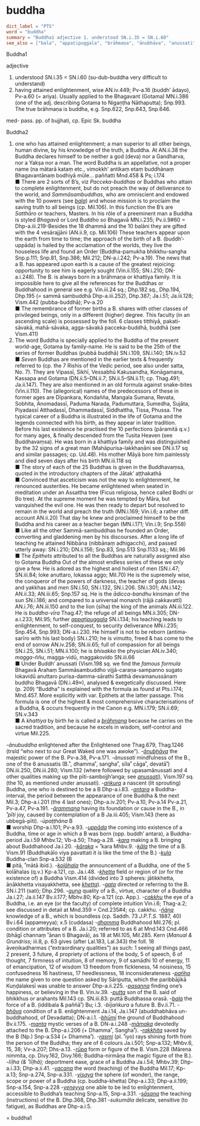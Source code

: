 # buddha

``` toml
dict_label = "PTS"
word = "buddha"
summary = "Buddha1 adjective 1. understood SN.i.35 = SN.i.60"
see_also = ["bala", "appaṭipuggala", "brāhmaṇa", "ānubhāva", "anussati", "aṅkura", "antara", "ārammaṇa", "uppāda", "kara", "kāraka", "kāla", "kula", "kolāhala", "khetta", "khetta", "gata", "guṇa", "cakkhu", "ñāṇa", "dhamma", "pañha", "pasanna", "putta", "bala", "bhāva", "bhūmi", "manta", "māmaka", "rakkhita", "rasmi", "rūpa", "vacana", "visaya", "veneyya", "sāsana"]
```

Buddha1

adjective

1. understood SN.i.35 = SN.i.60 (su\-dub\-buddha very difficult to understand)
2. having attained enlightenment, wise AN.iv.449; Pv\-a.16 (buddh’ ādayo), Pv\-a.60 (= ariya). Usually applied to the Bhagavant (Gotama) MN.i.386 (one of the adj. describing Gotama to Nigaṇṭha Nāthaputta); Snp.993. The true brāhmaṇa is buddha, e.g. Snp.622, Snp.643, Snp.646.

med\- pass. pp. of bujjhati, cp. Epic Sk. buddha

Buddha2
1. one who has attained enlightenment; a man superior to all other beings, human divine, by his knowledge of the truth, a Buddha. At AN.ii.38 the Buddha declares himself to be neither a god (deva) nor a Gandharva, nor a Yakṣa nor a man. The word Buddha is an appellative, not a proper name (na mātarā kataṃ etc., vimokkh’ antikaṃ etaṃ buddhānaṃ Bhagavantānaṃ bodhiyā mūle… paññatti Mnd.458 & Ps; i.174  
   ■ There are 2 sorts of B’s, viz *Pacceka\-buddhas* or Buddhas who attain to complete enlightenment, but do not preach the way of deliverance to the world, and *Sammāsambuddhas*, who are omniscient and endowed with the 10 powers (see *[bala](bala.md)*) and whose mission is to proclaim the saving truth to all beings (cp. Mil.106). In this function the B’s are *Satthāro* or teachers, Masters. In his rôle of a preeminent man a Buddha is styled *Bhagavā* or Lord Buddho so Bhagavā MN.i.235; Pv.ii.9#60 = Dhp\-a.iii.219\-Besides the 18 dhammā and the 10 balāni they are gifted with the 4 vesārajjāni (AN.ii.9, cp. Mil.106) These teachers appear upon the earth from time to time; the approach of the birth of a B. (buddh’\-uppāda) is hailed by the acclamation of the worlds, they live the houseless life and found an Order (Buddha\-pamukha bhikkhu\-sangha Snp.p.111; Snp.81, Snp.386; Mil.212; DN\-a.i.242; Pv\-a.19). The news that a B. has appeared upon earth is a cause of the greatest rejoicing: opportunity to see him is eagerly sought (Vin.ii.155; SN.i.210; DN\-a.i.248). The B. is always born in a brāhmaṇa or khattiya family. It is impossible here to give all the references for the Buddhas or Buddhahood in general see e.g. Vin.iii.24 sq.; Dhp.182 sq., Dhp.194, Dhp.195 (= sammā sambuddhā Dhp\-a.iii.252), Dhp.387; Ja.i.51; Ja.iii.128; Vism.442 (pubba\-buddhā); Pv\-a.20  
   ■ The remembrance of former births a B. shares with other classes of privileged beings, only in a different (higher) degree. This faculty (in an ascending scale) is possessed by the foll. 6 classes titthiyā, pakati\-sāvakā, mahā\-sāvaka, agga\-sāvakā pacceka\-buddhā, buddhā (see Vism.411)
2. The word Buddha is specially applied to the Buddha of the present world\-age, Gotama by family\-name. He is said to be the 25th of the series of former Buddhas (pubbā buddhā) SN.i.109, SN.i.140; SN.iv.52  
   ■ *Seven* Buddhas are mentioned in the earlier texts & frequently referred to (cp. the 7 Rishis of the Vedic period, see also under satta, No. 7). They are Vipassī, Sikhī, Vessabhū Kakusandha, Konāgamana, Kassapa and Gotama (DN.ii.5–⁠DN.ii.7; SN.ii.5–SN.ii.11; cp. Thag.491; Ja.ii.147). They are also mentioned in an old formula against snake\-bites (Vin.ii.110). The (allegorical) names of the predecessors of these in former ages are Dīpankara, Kondañña, Mangala Sumana, Revata, Sobhita, Anomadassī, Paduma Narada, Padumuttara, Sumedha, Sujāta, Piyadassī Atthadassī, Dhammadassī, Siddhattha, Tissa, Phussa. The typical career of a Buddha is illustrated in the life of Gotama and the legends connected with his birth, as they appear in later tradition. Before his last existence he practised the 10 perfections (pāramitā q.v.) for many ages, & finally descended from the Tusita Heaven (see Buddhavaṃsa). He was born in a khattiya family and was distinguished by the 32 signs of a great man (Mahāpurisa\-lakkhaṇāni see DN.ii.17 sq and similar passages; cp. Ud.48). His mother Māyā bore him painlessly and died seven days after his birth MN.iii.118 sq  
   ■ The story of each of the 25 Buddhas is given in the Buddhavaṃsa, quoted in the introductory chapters of the Jātak’ aṭṭhakathā  
   ■ Convinced that asceticism was not the way to enlightenment, he renounced austerities. He became enlightened when seated in meditation under an Assattha tree (Ficus religiosa, hence called Bodhi or Bo tree). At the supreme moment he was tempted by Māra, but vanquished the evil one. He was then ready to depart but resolved to remain in the world and preach the truth (MN.i.169; Vin.i.6; a rather diff. account AN.ii.20) That day he knew and proclaimed himself to be the Buddha and his career as a teacher began (MN.i.171; Vin.i.9; Snp.558)  
   ■ Like all the other Sammā\-sambuddhas he founded an Order, converting and gladdening men by his discourses. After a long life of teaching he attained Nibbāna (nibbānaṃ adhigacchi), and passed utterly away: SN.i.210; DN.ii.156; Snp.83, Snp.513 Snp.1133 sq.; Mil.96  
   ■ The *Epithets* attributed to all the Buddhas are naturally assigned also to Gotama Buddha Out of the almost endless series of these we only give a few. He is adored as the highest and holiest of men (SN.i.47; SN.iii.84; loke anuttaro, lokassa aggo; Mil.70) He is the supremely wise, the conqueror of the powers of darkness, the teacher of gods (devas and yakkhas and men SN.i.50, SN.i.132, SN.i.206. SN.i.301; AN.i.142; AN.ii.33; AN.iii.65; Snp.157 sq. He is the *ādicca\-bandhu* kinsman of the sun SN.i.186; and compared to a universal monarch (rājā cakkavattī) AN.i.76; AN.iii.150 and to the lion (sīha) the king of the animals AN.iii.122. He is *buddha\-vīra* Thag.47; the refuge of all beings MN.ii.305; DN\-a.i.233; Mil.95; further *[appaṭipuggala](appaṭipuggala.md)* SN.i.134; his teaching leads to enlightenment, to self\-conquest, to security deliverance MN.i.235; Snp.454, Snp.993; DN\-a.i.230. He himself is not to be reborn (antima\-sarīro with his last body) SN.i.210; he is vimutto, freed & has come to the end of sorrow AN.iv.258; SN.iii.65; full of compassion for all beings SN.i.25, SN.i.51; MN.ii.100; he is *bhisakko* the physician AN.iv.340; *magga\-ññu*, magga\-vidū, maggakovido SN.iii.66  
   ■ Under Buddh’ anussati (Vism.198 sq. we find the *famous formula* Bhagavā Arahaṃ Sammāsambuddho vijjā\-caraṇa\-sampanno sugato lokavidū anuttaro purisa\-damma\-sārathi Satthā devamanussānaṃ buddho Bhagavā (DN.i.49≈), analysed & exegetically discussed. Here (p. 209) “Buddha” is explained with the formula as found at Pts.i.174; Mnd.457. More explicitly with var. Epithets at the latter passage. This formula is one of the highest & most comprehensive characterisations of a Buddha, & occurs frequently in the Canon e.g. MN.i.179; SN.ii.69; SN.v.343  
   ■ A *khattiya* by birth he is called a *[brāhmaṇa](brāhmaṇa.md)* because he carries on the sacred tradition, and because he excels in wisdom, self\-control and virtue Mil.225.

*\-ānubuddha* enlightened after the Enlightened one Thag.679, Thag.1246 (trsld “who next to our Great Waked one was awoke”). *\-[ānubhāva](ānubhāva.md)* the majestic power of the B. Pv\-a.38, Pv\-a.171. *\-ānussati* mindfulness of the B., one of the 6 anussatis (B.˚, dhamma˚, sangha˚, sīla˚ cāga˚, devatā˚) DN.iii.250, DN.iii.280; Vism.132 (where followed by upasamânussati and 4 other qualities making up the pīti\-sambojjh’anga; see *[anussati](anussati.md)*), Vism.197 sq. (the 10, as mentioned under anussati). *\-[aṅkura](aṅkura.md)* a nascent (lit sprouting) Buddha, one who is destined to be a B Dhp\-a.i.83. *\-[antara](antara.md)* a Buddha\-interval, the period between the appearance of one Buddha & the next Mil.3; Dhp\-a.i.201 (the 4 last ones); Dhp\-a.iv.201; Pv\-a.10, Pv\-a.14 Pv\-a.21, Pv\-a.47, Pv\-a.191. *\-[ārammaṇa](ārammaṇa.md)* having its foundation or cause in the B., in *˚pīti* joy, caused by contemplation of a B Ja.iii.405; Vism.143 (here as ubbegā\-pīti). *\-ūpaṭṭhāna* B  
■ worship Dhp\-a.i.101; Pv\-a.93. *\-[uppāda](uppāda.md)* the coming into existence of a Buddha, time or age in which a B was born (opp. buddh’ antara), a Buddha\-period Ja.i.59 Mhbv.12; Vb\-a.50; Thag\-a.28. *\-[kara](kara.md)* making a B. bringing about Buddhahood Ja.i.20. *\-[kāraka](kāraka.md)* = ˚kara Mhbv.9. *\-[kāla](kāla.md)* the time of a B. Vism.91 (Buddhakālo viya pavattati it is like the time of the B.) *\-[kula](kula.md)* Buddha\-clan Snp\-a.532 (B  
■ pitā, ˚mātā ibid.). *\-[kolāhala](kolāhala.md)* the announcement of a Buddha, one of the 5 kolāhalas (q.v.) Kp\-a.121, cp. Ja.i.48. *\-[khetta](khetta.md)* field or region of (or for the existence of) a Buddha Vism.414 (divided into 3 spheres: jātikkhetta, āṇākkhetta visayakkhetta, see *[khetta](khetta.md)*). *\-[gata](gata.md)* directed or referring to the B. SN.i.211 (sati); Dhp.296. *\-[guṇa](guṇa.md)* quality of a B., virtue, character of a Buddha Ja.i.27; Ja.ii.147 Bv.ii.177; Mbhv.80; Kp\-a.121 (cp. App.). *\-[cakkhu](cakkhu.md)* the eye of a Buddha, i.e. an eye (or the faculty) of complete intuition Vin.i.6; Thag\-a.2; see discussed in detail at Mnd.359 = Cnd.235#4; cp. cakkhu. *\-[ñāṇa](ñāṇa.md)* knowledge of a B., which is boundless (cp. Saddh. 73 *J.P.T.S.* 1887, 40) Bv.i.64 (appameyya); x.5 (cuddasa) *\-[dhamma](dhamma.md)* Buddhahood Mil.276; pl. condition or attributes of a B. Ja.i.20; referred to as 6 at Mnd.143 Cnd.466 (bhāgī channaṃ ˚ānan ti Bhagavā), as 18 at Mil.105, Mil.285. Kern (*Manual & Grundriss;* iii.8, p. 63 gives (after Lal.183, Lal.343) the foll. 18 āveṇikadharmas (“extraordinary qualities”) as such: 1 seeing all things past, 2 present, 3 future, 4 propriety of actions of the body, 5 of speech, 6 of thought, 7 firmness of intuition, 8 of memory, 9 of samādhi 10 of energy, 11 of emancipation, 12 of wisdom 13 freedom from fickleness, 14 noisiness, 15 confusedness 16 hastiness, 17 heedlessness, 18 inconsiderateness *\-[pañha](pañha.md)* the name given to one question asked by Sāriputta, which the paribbājikā Kuṇḍalakesī was unable to answer Dhp\-a.ii.225. *\-[pasanna](pasanna.md)* finding one’s happiness, or believing in the B. Vin.iv.39. *\-[putta](putta.md)* son of the B. said of bhikkhus or arahants Mil.143 cp. SN.iii.83: puttā Buddhassa orasā. *\-[bala](bala.md)* the force of a B. (iddibala & paññā˚) Bu; i.3. *\-bījaṅkura* a future B. Bv.ii.71. *\-[bhāva](bhāva.md)* condition of a B. enlightenment Ja.i.14, Ja.i.147 (abuddhabhāva un\-buddhahood, of Devadatta); DN\-a.i.1. *\-[bhūmi](bhūmi.md)* the ground of Buddhahood Bv.ii.175. *\-[manta](manta.md)* mystic verses of a B. DN\-a.i.248 *\-[māmaka](māmaka.md)* devotedly attached to the B. Dhp\-a.i.206 (\+ Dhamma˚, Sangha˚). *\-[rakkhita](rakkhita.md)* saved by the B (Np.) Snp\-a.534 (\+ Dhamma˚). *\-[rasmi](rasmi.md)* (pl. ˚iyo) rays shining forth from the person of the Buddha; they are of 6 colours Ja.i.501; Snp\-a.132; Mhbv.6, 15, 38; Vv\-a.207; Dhs\-a.13. *\-[rūpa](rūpa.md)* form or figure of the B. Vism.228 (Mārena nimmita, cp. Divy.162, Divy.166; Buddha\-nirmāṇa the magic figure of the B.). *\-līḷha (& ˚līḷhā);* deportment ease, grace of a Buddha Ja.i.54; Mhbv.39; Dhp\-a.i.33; Dhp\-a.ii.41. *\-[vacana](vacana.md)* the word (teaching) of the Buddha Mil.17; Kp\-a.13; Snp\-a.274, Snp\-a.331. *\-[visaya](visaya.md)* the sphere (of wonder), the range, scope or power of a Buddha (cp. buddha\-khetta) Dhp\-a.i.33; Dhp\-a.ii.199; Snp\-a.154, Snp\-a.228 *\-[veneyya](veneyya.md)* one able to be led to enlightenment, accessible to Buddha’s teaching Snp\-a.15, Snp\-a.331. *\-[sāsana](sāsana.md)* the teaching (instructions) of the B. Dhp.368, Dhp.381 *\-sukumāla* delicate, sensitive (to fatigue), as Buddhas are Dhp\-a.i.5.

= buddha1

